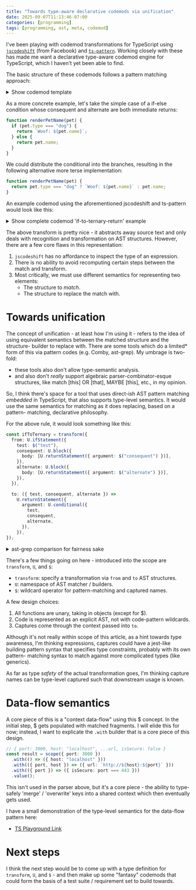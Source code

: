 ```yaml
---
title: "Towards type-aware declarative codemods via unification"
date: 2025-09-07T11:13:46-07:00
categories: [programming]
tags: [programming, ast, meta, codemod]
---
```


I've been playing with codemod transformations for TypeScript using
[`jscodeshift`](https://github.com/facebook/jscodeshift) (from Facebook) and
[`ts-pattern`](https://github.com/gvergnaud/ts-pattern). Working closely with
these has made me want a declarative type-aware codemod engine for TypeScript,
which I haven't yet been able to find.

<!--more-->

The basic structure of these codemods follows a pattern matching approach:

<details>
<summary>Show codemod template</summary>

```ts
import type { Transform, FileInfo, API, ASTPath } from "jscodeshift";
import { match, P } from "ts-pattern";

const pattern = {
    /* Some AST pattern to match against with extracted selectors */
}

const isEligible = (path: ASTPath) => {
  return match(path.node)
    .with(pattern, () => true)
    .otherwise(() => false);
};

export const transform: Transform = (fileInfo, api) => {
  const j = api.jscodeshift;
  const root = j(fileInfo.source);

  root
    .find(/* Some particular node type */)
    .filter(isEligible)
    .replaceWith((path: ASTPath) =>
      match(path.node)
        .with(pattern, ({ test, /* Some set of selected fragments */ }) =>
          /* Some AST builder using jscodeshift utils */
        )
        .otherwise(() => path.node)
    );

  return root.toSource();
};

export const matches = (fileInfo: FileInfo, api: API): boolean => {
  const j = api.jscodeshift;
  const root = j(fileInfo.source);

  const matching = root
    .find(/* Some particular node type */)
    .filter(isEligible);

  return matching.length > 0;
};

export default transform;
```

</details>

As a more concrete example, let's take the simple case of a if-else condition
whose consequent and alternate are both immediate returns:

```ts
function renderPetName(pet) {
  if (pet.type === "dog") {
    return `Woof: ${pet.name}`;
  } else {
    return pet.name;
  }
}
```

We could distribute the conditional into the branches, resulting in the
following alternative more terse implementation:

```ts
function renderPetName(pet) {
  return pet.type === "dog" ? `Woof: ${pet.name}` : pet.name;
}
```

An example codemod using the aforementioned jscodeshift and ts-pattern would
look like this:

<details>
<summary>Show complete codemod 'if-to-ternary-return' example</summary>

```ts
/**
 * Transform if-else statements with returns into ternary expressions
 */
import type { Transform, FileInfo, API, ASTPath } from "jscodeshift";
import { match, P } from "ts-pattern";

const ifWithReturnsPattern = {
  type: "IfStatement",
  test: P.select("test"),
  consequent: {
    type: "BlockStatement",
    body: [
      {
        type: "ReturnStatement",
        argument: P.select("consequentArg"),
      },
    ],
  },
  alternate: {
    type: "BlockStatement",
    body: [
      {
        type: "ReturnStatement",
        argument: P.select("alternateArg"),
      },
    ],
  },
} as const;

/**
 * Check if a node is an if-statement eligible for transformation to ternary
 */
const isTransformableIfStatement = (path: ASTPath) => {
  return match(path.node)
    .with(ifWithReturnsPattern, () => true)
    .otherwise(() => false);
};

const transform: Transform = (fileInfo, api) => {
  const j = api.jscodeshift;
  const root = j(fileInfo.source);

  root
    .find(j.IfStatement)
    .filter(isTransformableIfStatement)
    .replaceWith((path: ASTPath) =>
      match(path.node)
        .with(ifWithReturnsPattern, ({ test, consequentArg, alternateArg }) =>
          j.returnStatement(
            j.conditionalExpression(test, consequentArg, alternateArg)
          )
        )
        .otherwise(() => path.node)
    );

  return root.toSource();
};

/**
 * Check if the selected code can be transformed
 */
export const matches = (fileInfo: FileInfo, api: API): boolean => {
  const j = api.jscodeshift;
  const root = j(fileInfo.source);

  const matchingIfStatements = root
    .find(j.IfStatement)
    .filter(isTransformableIfStatement);

  return matchingIfStatements.length > 0;
};

export default transform;
```

</details>

The above transform is pretty nice - it abstracts away source text and only
deals with recognition and transformation on AST structures. However, there are
a few core flaws in this representation:

1. `jscodeshift` has no affordance to inspect the type of an expression.
2. There is no ability to avoid recomputing certain steps between the match and
   transform.
3. Most critically, we must use different semantics for representing two
   elements:
   - The structure to _match_.
   - The structure to replace the match with.

# Towards unification

The concept of unification - at least how I'm using it - refers to the idea of
using equivalent semantics between the matched structure and the structure-
builder to replace with. There are some tools which do a limited\* form of this
via pattern codes (e.g. Comby, ast-grep). My umbrage is two-fold:

- these tools also don't allow type-semantic analysis.
- and also don't _really_ support algebraic parser-combinator-esque
  structures, like match [this] OR [that], MAYBE [this], etc., in my opinion.

So, I think there's space for a tool that uses direct-ish AST pattern matching
_embedded_ in TypeScript, that also supports type-level semantics. It would use
the same semantics for matching as it does replacing, based on a pattern-
matching, declarative philosophy.

For the above rule, it would look something like this:

```ts
const ifToTernary = transform({
  from: U.ifStatement({
    test: $("test"),
    consequent: U.block({
      body: [U.returnStatement({ argument: $("consequent") })],
    }),
    alternate: U.block({
      body: [U.returnStatement({ argument: $("alternate") })],
    }),
  }),

  to: ({ test, consequent, alternate }) =>
    U.returnStatement({
      argument: U.conditional({
        test,
        consequent,
        alternate,
      }),
    }),
});
```

<details>

<summary>ast-grep comparison for fairness sake</summary>

To be fair, `ast-grep` is quite terse! Still, there's no hope of either
inspecting types, or doing complex actions like "find common subexpressions".

```txt
rule:
  pattern: |
    if ($TEST) {
      return $CONSEQUENT;
    } else {
      return $ALTERNATE;
    }
fix: |
  return $TEST ? $CONSEQUENT : $ALTERNATE;
```

</details>

There's a few things going on here - introduced into the scope are `transform`,
`U`, and `$`:

- `transform`: specify a transformation via `from` and `to` AST structures.
- `U`: namespace of AST matcher / builders.
- `$`: wildcard operator for pattern-matching and captured names.

A few design choices:

1. All functions are unary, taking in objects (except for $).
2. Code is represented as an explicit AST, not with code-pattern wildcards.
3. Captures come through the context passed into `to`.

Although it's not really within scope of this article, as a hint towards type
awareness, I'm thinking expressions, captures could have a jest-like building
pattern syntax that specifies type constraints, probably with its own pattern-
matching syntax to match against more complicated types (like generics).

As far as type _safety_ of the actual transformation goes, I'm thinking capture
names can be type-level captured such that downstream usage is known.

# Data-flow semantics

A core piece of this is a "context data-flow" using this $ concept. In the
initial step, $ gets populated with matched fragments. I will elide this for
now; instead, I want to explicate the `.with` builder that is a core piece of
this design.

```ts
// { port: 3000, host: "localhost", ...url, isSecure: false }
const result = scope({ port: 3000 })
  .with(() => ({ host: "localhost" }))
  .with(({ port, host }) => ({ url: `http://${host}:${port}` }))
  .with(({ port }) => ({ isSecure: port === 443 }))
  .value();
```

This isn't used in the parser above, but it's a core piece - the ability to
type-safely 'merge' / 'overwrite' keys into a shared context which then
eventually gets used.

I have a small demonstration of the type-level semantics for the data-flow
pattern here:

- [TS Playground Link](https://tsplay.dev/mMkzkw)

# Next steps

I think the next step would be to come up with a type definition for
`transform`, `U`, and `$` - and then make up some "fantasy" codemods that could
form the basis of a test suite / requirement set to build towards.

